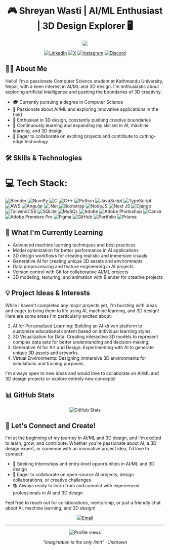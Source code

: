 <h1 align="center">🎮 Shreyan Wasti | AI/ML Enthusiast | 3D Design Explorer  🖥️</h1>

<p align="center">
  <img src="https://readme-typing-svg.herokuapp.com?lines=Computer+Science+Student;Passionate+Game+Developer;Exploring+AI+And+Machine+Learning;Ready+for+New+Challenges&center=true&width=380&height=45">
</p>

<p align="center">
  <a href="https://www.linkedin.com/in/shreyanwasti/"><img src="https://img.shields.io/badge/LinkedIn-0077B5?style=for-the-badge&logo=linkedin&logoColor=white" alt="LinkedIn"></a>
 <a href="https://x.com/ShreyanWasti"><img src="https://img.shields.io/badge/X-000000?style=for-the-badge&logo=x&logoColor=white" alt="X"></a>
  <a href="https://www.instagram.com/its.sryn__/"><img src="https://img.shields.io/badge/Instagram-E4405F?style=for-the-badge&logo=instagram&logoColor=white" alt="Instagram"></a>
  <a href="https://discord.com/users/715777002283728966"><img src="https://img.shields.io/badge/Discord-7289DA?style=for-the-badge&logo=discord&logoColor=white" alt="Discord"></a>
</p>

## 👨‍💻 About Me

Hello! I'm a passionate Computer Science student at Kathmandu University, Nepal, with a keen interest in AI/ML and 3D design. I’m enthusiastic about exploring artificial intelligence and pushing the boundaries of 3D creativity.
- 🎓 Currently pursuing a degree in Computer Science
- 🤖 Passionate about AI/ML and exploring innovative applications in the field
- 🎨 Enthusiast in 3D design, constantly pushing creative boundaries
- 🌱 Continuously learning and expanding my skillset in AI, machine learning, and 3D design
- 🤝 Eager to collaborate on exciting projects and contribute to cutting-edge technology


## 🛠️ Skills & Technologies


# 💻 Tech Stack:
![Blender](https://img.shields.io/badge/blender-%23F5792A.svg?style=for-the-badge&logo=blender&logoColor=white) ![NumPy](https://img.shields.io/badge/numpy-%23013243.svg?style=for-the-badge&logo=numpy&logoColor=white)
![C](https://img.shields.io/badge/c-%2300599C.svg?style=for-the-badge&logo=c&logoColor=white) ![C++](https://img.shields.io/badge/c++-%2300599C.svg?style=for-the-badge&logo=c%2B%2B&logoColor=white) ![Python](https://img.shields.io/badge/python-3670A0?style=for-the-badge&logo=python&logoColor=ffdd54)  ![JavaScript](https://img.shields.io/badge/javascript-%23323330.svg?style=for-the-badge&logo=javascript&logoColor=%23F7DF1E)  ![TypeScript](https://img.shields.io/badge/typescript-%23007ACC.svg?style=for-the-badge&logo=typescript&logoColor=white)  ![AWS](https://img.shields.io/badge/AWS-%23FF9900.svg?style=for-the-badge&logo=amazon-aws&logoColor=white)  ![Angular](https://img.shields.io/badge/angular-%23DD0031.svg?style=for-the-badge&logo=angular&logoColor=white) ![.Net](https://img.shields.io/badge/.NET-5C2D91?style=for-the-badge&logo=.net&logoColor=white) ![Bootstrap](https://img.shields.io/badge/bootstrap-%238511FA.svg?style=for-the-badge&logo=bootstrap&logoColor=white)  ![NodeJS](https://img.shields.io/badge/node.js-6DA55F?style=for-the-badge&logo=node.js&logoColor=white) ![Next JS](https://img.shields.io/badge/Next-black?style=for-the-badge&logo=next.js&logoColor=white) ![Django](https://img.shields.io/badge/django-%23092E20.svg?style=for-the-badge&logo=django&logoColor=white) ![TailwindCSS](https://img.shields.io/badge/tailwindcss-%2338B2AC.svg?style=for-the-badge&logo=tailwind-css&logoColor=white)   ![SQLite](https://img.shields.io/badge/sqlite-%2307405e.svg?style=for-the-badge&logo=sqlite&logoColor=white) ![MySQL](https://img.shields.io/badge/mysql-4479A1.svg?style=for-the-badge&logo=mysql&logoColor=white) ![Adobe](https://img.shields.io/badge/adobe-%23FF0000.svg?style=for-the-badge&logo=adobe&logoColor=white) ![Adobe Photoshop](https://img.shields.io/badge/adobe%20photoshop-%2331A8FF.svg?style=for-the-badge&logo=adobe%20photoshop&logoColor=white) ![Canva](https://img.shields.io/badge/Canva-%2300C4CC.svg?style=for-the-badge&logo=Canva&logoColor=white) ![Adobe Premiere Pro](https://img.shields.io/badge/Adobe%20Premiere%20Pro-9999FF.svg?style=for-the-badge&logo=Adobe%20Premiere%20Pro&logoColor=white) ![Figma](https://img.shields.io/badge/figma-%23F24E1E.svg?style=for-the-badge&logo=figma&logoColor=white) ![GitHub](https://img.shields.io/badge/github-%23121011.svg?style=for-the-badge&logo=github&logoColor=white) ![Portfolio](https://img.shields.io/badge/Portfolio-%23000000.svg?style=for-the-badge&logo=firefox&logoColor=#FF7139) ![Prisma](https://img.shields.io/badge/Prisma-3982CE?style=for-the-badge&logo=Prisma&logoColor=white)


## 🚀 What I'm Currently Learning

- Advanced machine learning techniques and best practices
- Model optimization for better performance in AI applications
- 3D design workflows for creating realistic and immersive visuals
- Generative AI for creating unique 3D assets and environments
- Data preprocessing and feature engineering in AI projects
- Version control with Git for collaborative AI/ML projects
- 3D modeling, texturing, and animation with Blender for creative projects

## 💡 Project Ideas & Interests

While I haven't completed any major projects yet, I'm bursting with ideas and eager to bring them to life using AI, machine learning, and 3D design! Here are some areas I'm particularly excited about:

1. AI for Personalized Learning: Building an AI-driven platform to customize educational content based on individual learning styles.
2. 3D Visualization for Data: Creating interactive 3D models to represent complex data sets for better understanding and decision-making.
3. Generative AI for Art and Design: Experimenting with AI to generate unique 3D assets and artworks.
4. Virtual Environments: Designing immersive 3D environments for simulations and training purposes.

I'm always open to new ideas and would love to collaborate on AI/ML and 3D design projects or explore entirely new concepts!


## 📊 GitHub Stats

<p align="center">
  <img src="https://github-readme-stats.vercel.app/api?username=sryn623&show_icons=true&theme=tokyonight" alt="GitHub Stats" />
</p>



## 🤝 Let's Connect and Create!

I'm at the beginning of my journey in AI/ML and 3D design, and I'm excited to learn, grow, and contribute. Whether you're passionate about AI, a 3D design expert, or someone with an innovative project idea, I'd love to connect!

- 💼 Seeking internships and entry-level opportunities in AI/ML and 3D design
- 🤝 Eager to collaborate on open-source AI projects, design collaborations, or creative challenges
- 📚 Always ready to learn from and connect with experienced professionals in AI and 3D design
  
Feel free to reach out for collaborations, mentorship, or just a friendly chat about AI, machine learning, and 3D design!
<p align="center">
  <a href="shreyanwasti@gmail.com"><img src="https://img.shields.io/badge/Email-D14836?style=for-the-badge&logo=gmail&logoColor=white" alt="Email"></a>
</p>

---

<p align="center">
  <img src="https://komarev.com/ghpvc/?username=sryn623&color=blueviolet&style=flat-square&label=Profile+Views" alt="Profile views">
</p>



<p align="center">
  <i>"Imagination is the only limit" -Unknown </i>
</p>

 


